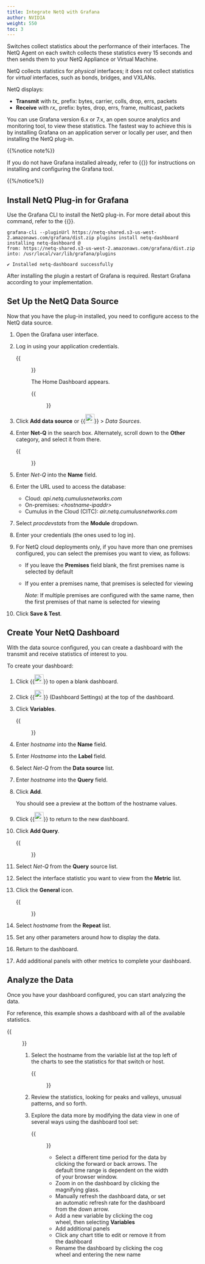 ```yaml
---
title: Integrate NetQ with Grafana
author: NVIDIA
weight: 550
toc: 3
---
```

Switches collect statistics about the performance of their interfaces. The NetQ Agent on each switch collects these statistics every 15 seconds and then sends them to your NetQ Appliance or Virtual Machine.

NetQ collects statistics for *physical* interfaces; it does not collect statistics for *virtual* interfaces, such as bonds, bridges, and VXLANs.

<!-- NetQ collects these statistics from two data sources: Net-Q and Net-Q-Ethtool. -->

NetQ displays:

- **Transmit** with *tx\_* prefix: bytes, carrier, colls, drop, errs, packets
- **Receive** with *rx\_* prefix: bytes, drop, errs, frame, multicast, packets

<!-- Net-Q-Ethtool displays:

- **Hardware Transmit** with *hw\_if\_out\_* prefix: octets, ucast_pckts, mcast_pkts, bcast_pkts, discards, errors, q_drops, non_q_drops, q_len, pause_pkt, pfc[0-7]_pkt, wred_drops, q[0-9]_wred_drops
- **Hardware Receive** with *hw\_if\_in\_* prefix: octets, ucast_pckts, mcast_pkts, bcast_pkts, discards, l3_drops, buffer_drops, acl_drops, errors, dot3_length_errors, dot3_frame_errors, pause_pkt, pfc[0-7]_pkt
- **Software Transmit** with *soft\_out\_* prefix: errors, drops, tx_fifo_full
- **Software Receive** with *soft\_in\_* prefix: errors, frame_errors, drops -->

You can use Grafana version 6.x or 7.x, an open source analytics and monitoring tool, to view these statistics. The fastest way to achieve this is by installing Grafana on an application server or locally per user, and then installing the NetQ plug-in.  

{{%notice note%}}

If you do not have Grafana installed already, refer to {{<exlink url="https://grafana.com/" text="grafana.com">}} for instructions on installing and configuring the Grafana tool.

{{%/notice%}}

## Install NetQ Plug-in for Grafana

Use the Grafana CLI to install the NetQ plug-in. For more detail about this command, refer to the {{<exlink url="https://grafana.com/docs/grafana/latest/administration/cli/" text="Grafana CLI documentation">}}.

```
grafana-cli --pluginUrl https://netq-shared.s3-us-west-2.amazonaws.com/grafana/dist.zip plugins install netq-dashboard
installing netq-dashboard @
from: https://netq-shared.s3-us-west-2.amazonaws.com/grafana/dist.zip
into: /usr/local/var/lib/grafana/plugins

✔ Installed netq-dashboard successfully
```
After installing the plugin a restart of Grafana is required. Restart Grafana according to your implementation.

## Set Up the NetQ Data Source

Now that you have the plug-in installed, you need to configure access to the NetQ data source.

1. Open the Grafana user interface.

2. Log in using your application credentials.

    {{<figure src="/images/netq/grafana-login-230.png" width="400">}}

    The Home Dashboard appears.

    {{<figure src="/images/netq/grafana-home-page-230.png" width="700">}}

3. Click **Add data source** or {{<img src="/images/netq/grafana-config-icon.png" width="24" height="24">}} > *Data Sources*.

<!-- 4. Enter **Net-Q** or **Net-Q-Ethtool** in the search box. Alternately, scroll down to the **Other** category, and select one of these sources from there.

    {{<figure src="/images/netq/grafana-add-data-src-320.png" width="500">}} -->

4. Enter **Net-Q** in the search box. Alternately, scroll down to the **Other** category, and select it from there.

    {{<figure src="/images/netq/grafana-add-data-src-330.png" width="500">}}

<!-- 5. Enter *Net-Q* or *Net-Q-Ethtool* into the **Name** field. -->

5. Enter *Net-Q* into the **Name** field.

6. Enter the URL used to access the database:
    - Cloud: *api.netq.cumulusnetworks.com*
    - On-premises: *\<hostname-ipaddr\>*
    - Cumulus in the Cloud (CITC): *air.netq.cumulusnetworks.com*

<!-- 7. Select which statistics you want to view from the **Module** dropdown; either *procdevstats* or *ethtool*. -->

7. Select *procdevstats* from the **Module** dropdown.

8. Enter your credentials (the ones used to log in).

9. For NetQ cloud deployments only, if you have more than one premises configured, you can select the premises you want to view, as follows:

    - If you leave the **Premises** field blank, the first premises name is selected by default
    - If you enter a premises name, that premises is selected for viewing

        *Note*: If multiple premises are configured with the same name, then the first premises of that name is selected for viewing

10. Click **Save & Test**.

## Create Your NetQ Dashboard

With the data source configured, you can create a dashboard with the transmit and receive statistics of interest to you.

To create your dashboard:

1. Click {{<img src="/images/netq/grafana-create-dashbd-icon.png" width="24" height="24">}} to open a blank dashboard.

2. Click {{<img src="/images/netq/grafana-config-icon.png" width="24" height="24">}} (Dashboard Settings) at the top of the dashboard.

3. Click **Variables**.

    {{<figure src="/images/netq/grafana-add-hostname-variable-230.png" width="600">}}

4. Enter *hostname* into the **Name** field.

5. Enter *Hostname* into the **Label** field.

<!-- 6. Select *Net-Q* or *Net-Q-Ethtool* from the **Data source** list. -->

6. Select *Net-Q* from the **Data source** list.

7. Enter *hostname* into the **Query** field.

8. Click **Add**.

    You should see a preview at the bottom of the hostname values.

9. Click {{<img src="/images/netq/grafana-back-button-230.png" width="24" height="24">}} to return to the new dashboard.

10. Click **Add Query**.

    {{<figure src="/images/netq/grafana-create-chart-230.png" width="600">}}

<!-- 11. Select *Net-Q* or *Net-Q-Ethtool* from the **Query** source list. -->

11. Select *Net-Q* from the **Query** source list.

12. Select the interface statistic you want to view from the **Metric** list.

13. Click the **General** icon.

    {{<figure src="/images/netq/grafana-create-chart-general-settings-230.png" width="600">}}

14. Select *hostname* from the **Repeat** list.

15. Set any other parameters around how to display the data.

16. Return to the dashboard.

17. Add additional panels with other metrics to complete your dashboard.

## Analyze the Data

Once you have your dashboard configured, you can start analyzing the data.

For reference, this example shows a dashboard with all of the available statistics.

{{<figure src="/images/netq/grafana-netq-dashboard-230.png" width="700">}}

1. Select the hostname from the variable list at the top left of the charts to see the statistics for that switch or host.

    {{<figure src="/images/netq/grafana-variable-list-230.png" width="200">}}

2. Review the statistics, looking for peaks and valleys, unusual patterns, and so forth.

3. Explore the data more by modifying the data view in one of several ways using the dashboard tool set:

    {{<figure src="/images/netq/grafana-dashboard-tools-230.png" width="600">}}
    
    - Select a different time period for the data by clicking the forward or back arrows. The default time range is dependent on the width of your browser window.
    - Zoom in on the dashboard by clicking the magnifying glass.
    - Manually refresh the dashboard data, or set an automatic refresh rate for the dashboard from the down arrow.
    - Add a new variable by clicking the cog wheel, then selecting **Variables**
    - Add additional panels
    - Click any chart title to edit or remove it from the dashboard
    - Rename the dashboard by clicking the cog wheel and entering the new name
